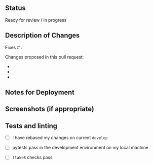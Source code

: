 <!-- New Contributor? Welcome!

We recommend you check your privacy settings, so the name and email associated with
the commit are what you want them to be. See the contribution guide at
https://github.com/lucyparsons/OpenOversight/blob/develop/CONTRIB.md#recommended-privacy-settings for more infos.

Also make sure you have read and abide by the code of conduct:
https://github.com/lucyparsons/OpenOversight/blob/develop/CODE_OF_CONDUCT.md

-->

## Status

Ready for review / in progress

## Description of Changes

Fixes # .

Changes proposed in this pull request:

 -
 -
 -

## Notes for Deployment

## Screenshots (if appropriate)

## Tests and linting

 - [ ] I have rebased my changes on current `develop`

 - [ ] pytests pass in the development environment on my local machine

 - [ ] `flake8` checks pass
